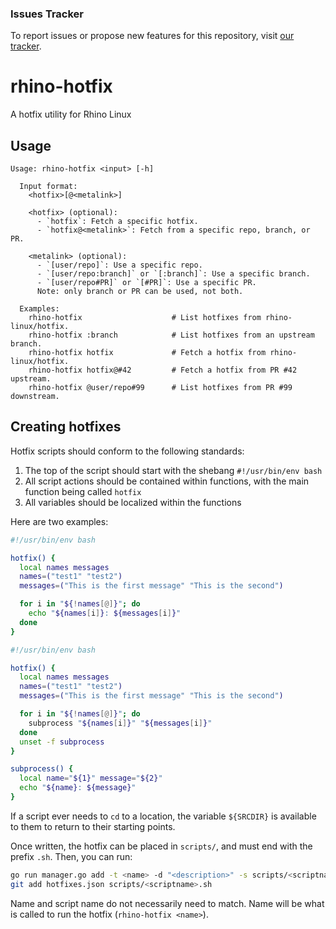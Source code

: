 ### Issues Tracker

To report issues or propose new features for this repository, visit [our tracker](https://github.com/rhino-linux/tracker).

# rhino-hotfix
A hotfix utility for Rhino Linux

## Usage

```
Usage: rhino-hotfix <input> [-h]                                                                                

  Input format:
    <hotfix>[@<metalink>]

    <hotfix> (optional):  
      - `hotfix`: Fetch a specific hotfix.  
      - `hotfix@<metalink>`: Fetch from a specific repo, branch, or PR.  

    <metalink> (optional):  
      - `[user/repo]`: Use a specific repo.  
      - `[user/repo:branch]` or `[:branch]`: Use a specific branch.  
      - `[user/repo#PR]` or `[#PR]`: Use a specific PR. 
      Note: only branch or PR can be used, not both. 

  Examples:
    rhino-hotfix                    # List hotfixes from rhino-linux/hotfix. 
    rhino-hotfix :branch            # List hotfixes from an upstream branch.
    rhino-hotfix hotfix             # Fetch a hotfix from rhino-linux/hotfix.
    rhino-hotfix hotfix@#42         # Fetch a hotfix from PR #42 upstream.
    rhino-hotfix @user/repo#99      # List hotfixes from PR #99 downstream.
```

## Creating hotfixes

Hotfix scripts should conform to the following standards:
1. The top of the script should start with the shebang `#!/usr/bin/env bash`
2. All script actions should be contained within functions, with the main function being called `hotfix`
3. All variables should be localized within the functions

Here are two examples:
```bash
#!/usr/bin/env bash

hotfix() {
  local names messages
  names=("test1" "test2")
  messages=("This is the first message" "This is the second")

  for i in "${!names[@]}"; do
    echo "${names[i]}: ${messages[i]}"
  done
}
```

```bash
#!/usr/bin/env bash

hotfix() {
  local names messages
  names=("test1" "test2")
  messages=("This is the first message" "This is the second")

  for i in "${!names[@]}"; do
    subprocess "${names[i]}" "${messages[i]}"
  done
  unset -f subprocess
}

subprocess() {
  local name="${1}" message="${2}"
  echo "${name}: ${message}"
}
```

If a script ever needs to `cd` to a location, the variable `${SRCDIR}` is available to them to return to their starting points.

Once written, the hotfix can be placed in `scripts/`, and must end with the prefix `.sh`. Then, you can run:
```bash
go run manager.go add -t <name> -d "<description>" -s scripts/<scriptname>.sh
git add hotfixes.json scripts/<scriptname>.sh
```
Name and script name do not necessarily need to match. Name will be what is called to run the hotfix (`rhino-hotfix <name>`).
